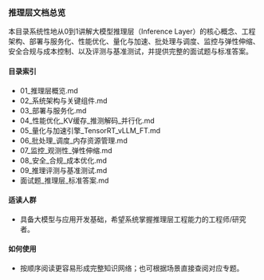 ### 推理层文档总览

本目录系统性地从0到1讲解大模型推理层（Inference Layer）的核心概念、工程架构、部署与服务化、性能优化、量化与加速、批处理与调度、监控与弹性伸缩、安全合规与成本控制、以及评测与基准测试，并提供完整的面试题与标准答案。

#### 目录索引
- 01_推理层概览.md
- 02_系统架构与关键组件.md
- 03_部署与服务化.md
- 04_性能优化_KV缓存_推测解码_并行化.md
- 05_量化与加速引擎_TensorRT_vLLM_FT.md
- 06_批处理_调度_内存资源管理.md
- 07_监控_观测性_弹性伸缩.md
- 08_安全_合规_成本优化.md
- 09_推理评测与基准测试.md
- 面试题_推理层_标准答案.md

#### 适读人群
- 具备大模型与应用开发基础，希望系统掌握推理层工程能力的工程师/研究者。

#### 如何使用
- 按顺序阅读更容易形成完整知识网络；也可根据场景直接查阅对应专题。


